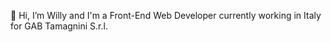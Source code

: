 👋 Hi, I’m Willy and I'm a Front-End Web Developer currently working in Italy for GAB Tamagnini S.r.l.
